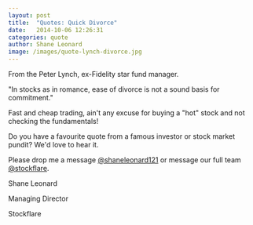 ```yaml
---
layout: post
title:  "Quotes: Quick Divorce"
date:   2014-10-06 12:26:31
categories: quote
author: Shane Leonard
image: /images/quote-lynch-divorce.jpg
---
```


From the Peter Lynch, ex-Fidelity star fund manager.

"In stocks as in romance, ease of divorce is not a sound basis for commitment."

Fast and cheap trading, ain't any excuse for buying a "hot" stock and not checking the fundamentals!

Do you have a favourite quote from a famous investor or stock market pundit? We'd love to hear it.

Please drop me a message [@shaneleonard121](https://twitter.com/shaneleonard121) or message our full team [@stockflare](https://twitter.com/stockflare).

Shane Leonard

Managing Director

Stockflare